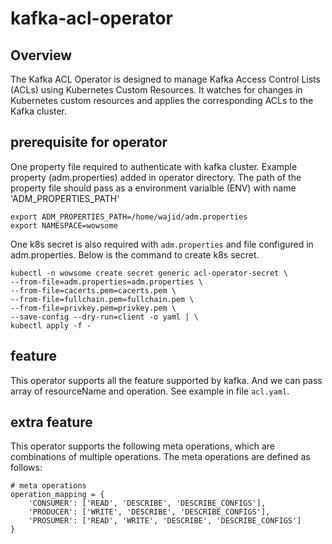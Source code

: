 # kafka-acl-operator

## Overview

The Kafka ACL Operator is designed to manage Kafka Access Control Lists (ACLs) using Kubernetes Custom Resources. It watches for changes in Kubernetes custom resources and applies the corresponding ACLs to the Kafka cluster.

## prerequisite for operator
One property file required to authenticate with kafka cluster. Example property (adm.properties) added in operator directory.
The path of the property file should pass as a environment varialble (ENV) with name 'ADM_PROPERTIES_PATH'
```
export ADM_PROPERTIES_PATH=/home/wajid/adm.properties
export NAMESPACE=wowsome
```

One k8s secret is also required with `adm.properties` and file configured in adm.properties. Below is the command to create k8s secret.
```
kubectl -n wowsome create secret generic acl-operator-secret \
--from-file=adm.properties=adm.properties \
--from-file=cacerts.pem=cacerts.pem \
--from-file=fullchain.pem=fullchain.pem \
--from-file=privkey.pem=privkey.pem \
--save-config --dry-run=client -o yaml | \
kubectl apply -f -
```

## feature
This operator supports all the feature supported by kafka. And we can pass array of resourceName and operation. See example in file `acl.yaml`.

## extra feature
This operator supports the following meta operations, which are combinations of multiple operations. The meta operations are defined as follows:
```
# meta operations
operation_mapping = {
    'CONSUMER': ['READ', 'DESCRIBE', 'DESCRIBE_CONFIGS'],
    'PRODUCER': ['WRITE', 'DESCRIBE', 'DESCRIBE_CONFIGS'],
    'PROSUMER': ['READ', 'WRITE', 'DESCRIBE', 'DESCRIBE_CONFIGS']
}
```